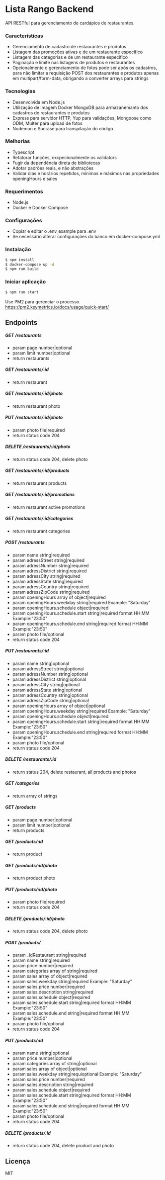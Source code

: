 # Lista Rango Backend

API RESTful para gerenciamento de cardápios de restaurantes.

### Características

- Gerenciamento de cadastro de restaurantes e produtos
- Listagem das promoções ativas e de um restaurante específico
- Listagem das categorias e de um restaurante específico
- Paginação e limite nas listagens de produtos e restaurantes
- Opcionalmente o gerenciamento de fotos pode ser após os cadastros, para não limitar a requisição POST dos restaurantes e produtos apenas em multipart/form-data, obrigando a converter arrays para strings

### Tecnologias

- Desenvolvida em Node.js
- Utilização de imagem Docker MongoDB para armazanemanto dos cadastros de restaurantes e produtos
- Express para servidor HTTP, Yup para validações, Mongoose como ODM, Multer para upload de fotos
- Nodemon e Sucrase para transpilação do código

### Melhorias

- Typescript
- Refatorar funções, excpecionalmente os validators
- Fugir da dependência direta de bibliotecas
- Adotar padrões reais, e não abstrações
- Validar dias e horários repetidos, mínimos e máximos nas propriedades openingHours e sales

### Requerimentos

- Node.js
- Docker e Docker Compose

### Configurações

- Copiar e editar o .env_example para .env
- Se necessário alterar configurações do banco em docker-compose.yml

### Instalação

```sh
$ npm install
$ docker-compose up -d
$ npm run build
```

### Iniciar aplicação

```sh
$ npm run start
```

Use PM2 para gerenciar o processo. https://pm2.keymetrics.io/docs/usage/quick-start/

## Endpoints

##### GET /restaurants

- param page number|optional
- param limit number|optional
- return restaurants

##### GET /restaurants/:id

- return restaurant

##### GET /restaurants/:id/photo

- return restaurant photo

##### PUT /restaurants/:id/photo

- param photo file|required
- return status code 204

##### DELETE /restaurants/:id/photo

- return status code 204, delete photo

##### GET /restaurants/:id/products

- return restaurant products

##### GET /restaurants/:id/promotions

- return restaurant active promotions

##### GET /restaurants/:id/categories

- return restaurant categories

##### POST /restaurants

- param name string|required
- param adressStreet string|required
- param adressNumber string|required
- param adressDistrict string|required
- param adressCity string|required
- param adressState string|required
- param adressCountry string|required
- param adressZipCode string|required
- param openingHours array of object|required
- param openingHours.weekday string|required Example: "Saturday"
- param openingHours.schedule object|required
- param openingHours.schedule.start string|required format HH:MM Example:"23:50"
- param openingHours.schedule.end string|required format HH:MM Example:"23:50"
- param photo file/optional
- return status code 204

##### PUT /restaurants/:id

- param name string|optional
- param adressStreet string|optional
- param adressNumber string|optional
- param adressDistrict string|optional
- param adressCity string|optional
- param adressState string|optional
- param adressCountry string|optional
- param adressZipCode string|optional
- param openingHours array of object|optional
- param openingHours.weekday string|required Example: "Saturday"
- param openingHours.schedule object|required
- param openingHours.schedule.start string|required format HH:MM Example:"23:50"
- param openingHours.schedule.end string|required format HH:MM Example:"23:50"
- param photo file/optional
- return status code 204

##### DELETE /restaurants/:id

- return status 204, delete restaurant, all products and photos

##### GET /categories

- return array of strings

##### GET /products

- param page number|optional
- param limit number|optional
- return products

##### GET /products/:id

- return product

##### GET /products/:id/photo

- return product photo

##### PUT /products/:id/photo

- param photo file|required
- return status code 204

##### DELETE /products/:id/photo

- return status code 204, delete photo

##### POST /products/

- param \_idRestaurant string|required
- param name string|required
- param price number|required
- param categories array of string|required
- param sales array of object|required
- param sales.weekday string|required Example: "Saturday"
- param sales.price number|required
- param sales.description string|required
- param sales.schedule object|required
- param sales.schedule.start string|required format HH:MM Example:"23:50"
- param sales.schedule.end string|required format HH:MM Example:"23:50"
- param photo file/optional
- return status code 204

##### PUT /products/:id

- param name string|optional
- param price number|optional
- param categories array of string|optional
- param sales array of object|optional
- param sales.weekday string|requioptional Example: "Saturday"
- param sales.price number|required
- param sales.description string|required
- param sales.schedule object|required
- param sales.schedule.start string|required format HH:MM Example:"23:50"
- param sales.schedule.end string|required format HH:MM Example:"23:50"
- param photo file/optional
- return status code 204

##### DELETE /products/:id

- return status code 204, delete product and photo

## Licença

MIT
